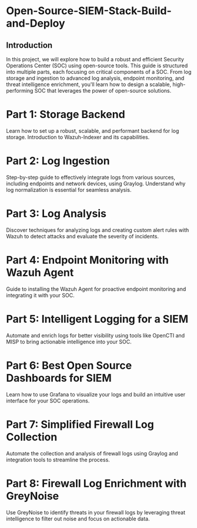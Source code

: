 # Open-Source-SIEM-Stack-Build-and-Deploy
## Introduction
In this project, we will explore how to build a robust and efficient Security Operations Center (SOC) using open-source tools. This guide is structured into multiple parts, each focusing on critical components of a SOC. From log storage and ingestion to advanced log analysis, endpoint monitoring, and threat intelligence enrichment, you'll learn how to design a scalable, high-performing SOC that leverages the power of open-source solutions.
# Part 1: Storage Backend
Learn how to set up a robust, scalable, and performant backend for log storage. Introduction to Wazuh-Indexer and its capabilities.

# Part 2: Log Ingestion
Step-by-step guide to effectively integrate logs from various sources, including endpoints and network devices, using Graylog. Understand why log normalization is essential for seamless analysis.

# Part 3: Log Analysis
Discover techniques for analyzing logs and creating custom alert rules with Wazuh to detect attacks and evaluate the severity of incidents.

# Part 4: Endpoint Monitoring with Wazuh Agent
Guide to installing the Wazuh Agent for proactive endpoint monitoring and integrating it with your SOC.

# Part 5: Intelligent Logging for a SIEM
Automate and enrich logs for better visibility using tools like OpenCTI and MISP to bring actionable intelligence into your SOC.

# Part 6: Best Open Source Dashboards for SIEM
Learn how to use Grafana to visualize your logs and build an intuitive user interface for your SOC operations.

# Part 7: Simplified Firewall Log Collection
Automate the collection and analysis of firewall logs using Graylog and integration tools to streamline the process.


# Part 8: Firewall Log Enrichment with GreyNoise
Use GreyNoise to identify threats in your firewall logs by leveraging threat intelligence to filter out noise and focus on actionable data.

